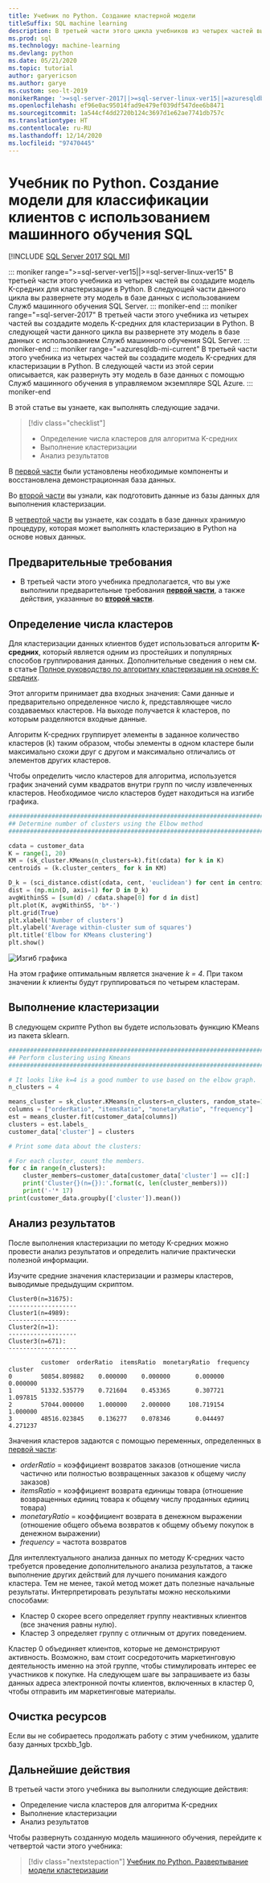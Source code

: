```yaml
---
title: Учебник по Python. Создание кластерной модели
titleSuffix: SQL machine learning
description: В третьей части этого цикла учебников из четырех частей вы создадите модель k-средних для кластеризации в Python с использованием машинного обучения SQL.
ms.prod: sql
ms.technology: machine-learning
ms.devlang: python
ms.date: 05/21/2020
ms.topic: tutorial
author: garyericson
ms.author: garye
ms.custom: seo-lt-2019
monikerRange: '>=sql-server-2017||>=sql-server-linux-ver15||=azuresqldb-mi-current'
ms.openlocfilehash: ef96e0ac95014fad9e479ef039df547dee6b8471
ms.sourcegitcommit: 1a544cf4dd2720b124c3697d1e62ae7741db757c
ms.translationtype: HT
ms.contentlocale: ru-RU
ms.lasthandoff: 12/14/2020
ms.locfileid: "97470445"
---
```

# <a name="python-tutorial-build-a-model-to-categorize-customers-with-sql-machine-learning"></a>Учебник по Python. Создание модели для классификации клиентов с использованием машинного обучения SQL
[!INCLUDE [SQL Server 2017 SQL MI](../../includes/applies-to-version/sqlserver2017-asdbmi.md)]

::: moniker range=">=sql-server-ver15||>=sql-server-linux-ver15"
В третьей части этого учебника из четырех частей вы создадите модель K-средних для кластеризации в Python. В следующей части данного цикла вы развернете эту модель в базе данных с использованием Служб машинного обучения SQL Server.
::: moniker-end
::: moniker range="=sql-server-2017"
В третьей части этого учебника из четырех частей вы создадите модель K-средних для кластеризации в Python. В следующей части данного цикла вы развернете эту модель в базе данных с использованием Служб машинного обучения SQL Server.
::: moniker-end
::: moniker range="=azuresqldb-mi-current"
В третьей части этого учебника из четырех частей вы создадите модель K-средних для кластеризации в Python. В следующей части из этой серии описывается, как развернуть эту модель в базе данных с помощью Служб машинного обучения в управляемом экземпляре SQL Azure.
::: moniker-end

В этой статье вы узнаете, как выполнять следующие задачи.

> [!div class="checklist"]
> * Определение числа кластеров для алгоритма K-средних
> * Выполнение кластеризации
> * Анализ результатов

В [первой части](python-clustering-model.md) были установлены необходимые компоненты и восстановлена демонстрационная база данных.

Во [второй части](python-clustering-model-prepare-data.md) вы узнали, как подготовить данные из базы данных для выполнения кластеризации.

В [четвертой части](python-clustering-model-deploy.md) вы узнаете, как создать в базе данных хранимую процедуру, которая может выполнять кластеризацию в Python на основе новых данных.

## <a name="prerequisites"></a>Предварительные требования

* В третьей части этого учебника предполагается, что вы уже выполнили предварительные требования [**первой части**](python-clustering-model.md), а также действия, указанные во [**второй части**](python-clustering-model-prepare-data.md).

## <a name="define-the-number-of-clusters"></a>Определение числа кластеров

Для кластеризации данных клиентов будет использоваться алгоритм **K-средних**, который является одним из простейших и популярных способов группирования данных.
Дополнительные сведения о нем см. в статье [Полное руководство по алгоритму кластеризации на основе K-средних](https://www.kdnuggets.com/2019/05/guide-k-means-clustering-algorithm.html).

Этот алгоритм принимает два входных значения: Сами данные и предварительно определенное число *k*, представляющее число создаваемых кластеров.
На выходе получается *k* кластеров, по которым разделяются входные данные.

Алгоритм K-средних группирует элементы в заданное количество кластеров (k) таким образом, чтобы элементы в одном кластере были максимально схожи друг с другом и максимально отличались от элементов других кластеров.

Чтобы определить число кластеров для алгоритма, используется график значений сумм квадратов внутри групп по числу извлеченных кластеров. Необходимое число кластеров будет находиться на изгибе графика.

```python
################################################################################################
## Determine number of clusters using the Elbow method
################################################################################################

cdata = customer_data
K = range(1, 20)
KM = (sk_cluster.KMeans(n_clusters=k).fit(cdata) for k in K)
centroids = (k.cluster_centers_ for k in KM)

D_k = (sci_distance.cdist(cdata, cent, 'euclidean') for cent in centroids)
dist = (np.min(D, axis=1) for D in D_k)
avgWithinSS = [sum(d) / cdata.shape[0] for d in dist]
plt.plot(K, avgWithinSS, 'b*-')
plt.grid(True)
plt.xlabel('Number of clusters')
plt.ylabel('Average within-cluster sum of squares')
plt.title('Elbow for KMeans clustering')
plt.show()
```

![Изгиб графика](./media/python-tutorial-elbow-graph.png)

На этом графике оптимальным является значение *k = 4*. При таком значении *k* клиенты будут группироваться по четырем кластерам.

## <a name="perform-clustering"></a>Выполнение кластеризации

В следующем скрипте Python вы будете использовать функцию KMeans из пакета sklearn.

```python
################################################################################################
## Perform clustering using Kmeans
################################################################################################

# It looks like k=4 is a good number to use based on the elbow graph.
n_clusters = 4

means_cluster = sk_cluster.KMeans(n_clusters=n_clusters, random_state=111)
columns = ["orderRatio", "itemsRatio", "monetaryRatio", "frequency"]
est = means_cluster.fit(customer_data[columns])
clusters = est.labels_
customer_data['cluster'] = clusters

# Print some data about the clusters:

# For each cluster, count the members.
for c in range(n_clusters):
    cluster_members=customer_data[customer_data['cluster'] == c][:]
    print('Cluster{}(n={}):'.format(c, len(cluster_members)))
    print('-'* 17)
print(customer_data.groupby(['cluster']).mean())
```

## <a name="analyze-the-results"></a>Анализ результатов

После выполнения кластеризации по методу K-средних можно провести анализ результатов и определить наличие практически полезной информации.

Изучите средние значения кластеризации и размеры кластеров, выводимые предыдущим скриптом.

```results
Cluster0(n=31675):
-------------------
Cluster1(n=4989):
-------------------
Cluster2(n=1):
-------------------
Cluster3(n=671):
-------------------

         customer  orderRatio  itemsRatio  monetaryRatio  frequency
cluster
0        50854.809882    0.000000    0.000000       0.000000   0.000000
1        51332.535779    0.721604    0.453365       0.307721   1.097815
2        57044.000000    1.000000    2.000000     108.719154   1.000000
3        48516.023845    0.136277    0.078346       0.044497   4.271237
```

Значения кластеров задаются с помощью переменных, определенных в [первой части](python-clustering-model-prepare-data.md#separate-customers):

* *orderRatio* = коэффициент возвратов заказов (отношение числа частично или полностью возвращенных заказов к общему числу заказов)
* *itemsRatio* = коэффициент возврата единицы товара (отношение возвращенных единиц товара к общему числу проданных единиц товара)
* *monetaryRatio* = коэффициент возврата в денежном выражении (отношение общего объема возвратов к общему объему покупок в денежном выражении)
* *frequency* = частота возвратов

Для интеллектуального анализа данных по методу K-средних часто требуется проведение дополнительного анализа результатов, а также выполнение других действий для лучшего понимания каждого кластера. Тем не менее, такой метод может дать полезные начальные результаты.
Интерпретировать результаты можно несколькими способами:

* Кластер 0 скорее всего определяет группу неактивных клиентов (все значения равны нулю).
* Кластер 3 определяет группу с отличным от других поведением.

Кластер 0 объединяет клиентов, которые не демонстрируют активность. Возможно, вам стоит сосредоточить маркетинговую деятельность именно на этой группе, чтобы стимулировать интерес ее участников к покупке. На следующем шаге вы запрашиваете из базы данных адреса электронной почты клиентов, включенных в кластер 0, чтобы отправить им маркетинговые материалы.

## <a name="clean-up-resources"></a>Очистка ресурсов

Если вы не собираетесь продолжать работу с этим учебником, удалите базу данных tpcxbb_1gb.

## <a name="next-steps"></a>Дальнейшие действия

В третьей части этого учебника вы выполнили следующие действия:

* Определение числа кластеров для алгоритма K-средних
* Выполнение кластеризации
* Анализ результатов

Чтобы развернуть созданную модель машинного обучения, перейдите к четвертой части этого учебника:

> [!div class="nextstepaction"]
> [Учебник по Python. Развертывание модели кластеризации](python-clustering-model-deploy.md)